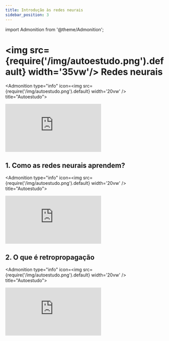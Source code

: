 ```yaml
---
title: Introdução às redes neurais
sidebar_position: 3
---
```

import Admonition from '@theme/Admonition';

# <img src={require('/img/autoestudo.png').default} width='35vw'/> Redes neurais

<Admonition 
    type="info" 
    icon=<img src={require('/img/autoestudo.png').default} width='20vw' />
    title="Autoestudo">

<div style={{ textAlign: 'center' }}>
    <iframe 
        style={{
            display: 'block',
            margin: 'auto',
            width: '100%',
            height: '50vh',
        }}
        src="https://www.youtube.com/embed/aircAruvnKk" 
        frameborder="0" 
        allowFullScreen>
    </iframe>
</div>

</Admonition>

## 1. Como as redes neurais aprendem?

<Admonition 
    type="info" 
    icon=<img src={require('/img/autoestudo.png').default} width='20vw' />
    title="Autoestudo">

<div style={{ textAlign: 'center' }}>
    <iframe 
        style={{
            display: 'block',
            margin: 'auto',
            width: '100%',
            height: '50vh',
        }}
        src="https://www.youtube.com/embed/IHZwWFHWa-w" 
        frameborder="0" 
        allowFullScreen>
    </iframe>
</div>

</Admonition>

## 2. O que é retropropagação


<Admonition 
    type="info" 
    icon=<img src={require('/img/autoestudo.png').default} width='20vw' />
    title="Autoestudo">

<div style={{ textAlign: 'center' }}>
    <iframe 
        style={{
            display: 'block',
            margin: 'auto',
            width: '100%',
            height: '50vh',
        }}
        src="https://www.youtube.com/embed/Ilg3gGewQ5U" 
        frameborder="0" 
        allowFullScreen>
    </iframe>
</div>

</Admonition>
